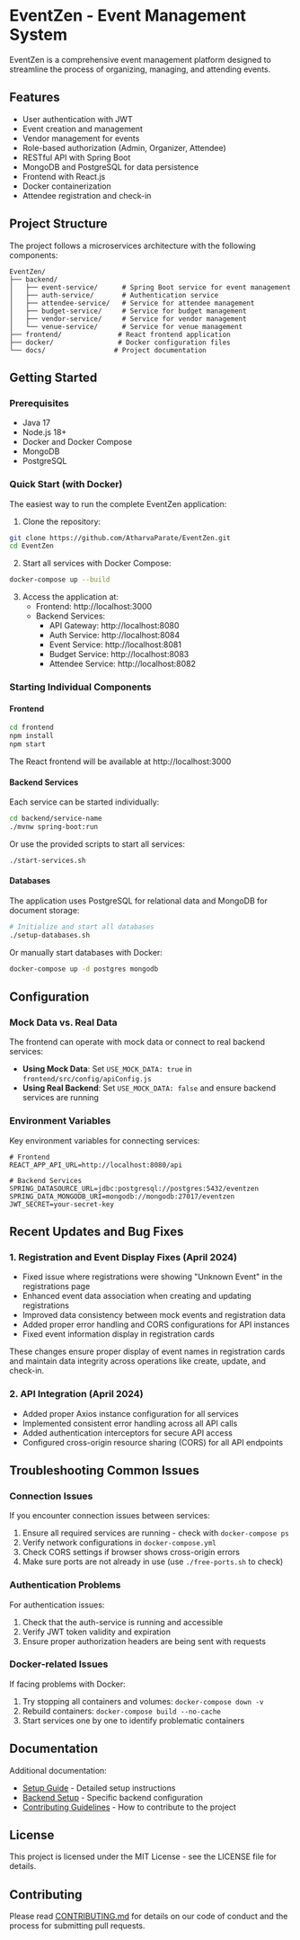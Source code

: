 # EventZen - Event Management System

EventZen is a comprehensive event management platform designed to streamline the process of organizing, managing, and attending events.

## Features

- User authentication with JWT
- Event creation and management
- Vendor management for events
- Role-based authorization (Admin, Organizer, Attendee)
- RESTful API with Spring Boot
- MongoDB and PostgreSQL for data persistence
- Frontend with React.js
- Docker containerization
- Attendee registration and check-in

## Project Structure

The project follows a microservices architecture with the following components:

```
EventZen/
├── backend/
│   ├── event-service/      # Spring Boot service for event management
│   ├── auth-service/       # Authentication service
│   ├── attendee-service/   # Service for attendee management
│   ├── budget-service/     # Service for budget management
│   ├── vendor-service/     # Service for vendor management
│   └── venue-service/      # Service for venue management
├── frontend/              # React frontend application
├── docker/                # Docker configuration files
└── docs/                 # Project documentation
```

## Getting Started

### Prerequisites

- Java 17
- Node.js 18+
- Docker and Docker Compose
- MongoDB
- PostgreSQL

### Quick Start (with Docker)

The easiest way to run the complete EventZen application:

1. Clone the repository:

```bash
git clone https://github.com/AtharvaParate/EventZen.git
cd EventZen
```

2. Start all services with Docker Compose:

```bash
docker-compose up --build
```

3. Access the application at:
   - Frontend: http://localhost:3000
   - Backend Services:
     - API Gateway: http://localhost:8080
     - Auth Service: http://localhost:8084
     - Event Service: http://localhost:8081
     - Budget Service: http://localhost:8083
     - Attendee Service: http://localhost:8082

### Starting Individual Components

#### Frontend

```bash
cd frontend
npm install
npm start
```

The React frontend will be available at http://localhost:3000

#### Backend Services

Each service can be started individually:

```bash
cd backend/service-name
./mvnw spring-boot:run
```

Or use the provided scripts to start all services:

```bash
./start-services.sh
```

#### Databases

The application uses PostgreSQL for relational data and MongoDB for document storage:

```bash
# Initialize and start all databases
./setup-databases.sh
```

Or manually start databases with Docker:

```bash
docker-compose up -d postgres mongodb
```

## Configuration

### Mock Data vs. Real Data

The frontend can operate with mock data or connect to real backend services:

- **Using Mock Data**: Set `USE_MOCK_DATA: true` in `frontend/src/config/apiConfig.js`
- **Using Real Backend**: Set `USE_MOCK_DATA: false` and ensure backend services are running

### Environment Variables

Key environment variables for connecting services:

```
# Frontend
REACT_APP_API_URL=http://localhost:8080/api

# Backend Services
SPRING_DATASOURCE_URL=jdbc:postgresql://postgres:5432/eventzen
SPRING_DATA_MONGODB_URI=mongodb://mongodb:27017/eventzen
JWT_SECRET=your-secret-key
```

## Recent Updates and Bug Fixes

### 1. Registration and Event Display Fixes (April 2024)

- Fixed issue where registrations were showing "Unknown Event" in the registrations page
- Enhanced event data association when creating and updating registrations
- Improved data consistency between mock events and registration data
- Added proper error handling and CORS configurations for API instances
- Fixed event information display in registration cards

These changes ensure proper display of event names in registration cards and maintain data integrity across operations like create, update, and check-in.

### 2. API Integration (April 2024)

- Added proper Axios instance configuration for all services
- Implemented consistent error handling across all API calls
- Added authentication interceptors for secure API access
- Configured cross-origin resource sharing (CORS) for all API endpoints

## Troubleshooting Common Issues

### Connection Issues

If you encounter connection issues between services:

1. Ensure all required services are running - check with `docker-compose ps`
2. Verify network configurations in `docker-compose.yml`
3. Check CORS settings if browser shows cross-origin errors
4. Make sure ports are not already in use (use `./free-ports.sh` to check)

### Authentication Problems

For authentication issues:

1. Check that the auth-service is running and accessible
2. Verify JWT token validity and expiration
3. Ensure proper authorization headers are being sent with requests

### Docker-related Issues

If facing problems with Docker:

1. Try stopping all containers and volumes: `docker-compose down -v`
2. Rebuild containers: `docker-compose build --no-cache`
3. Start services one by one to identify problematic containers

## Documentation

Additional documentation:

- [Setup Guide](SETUP.md) - Detailed setup instructions
- [Backend Setup](BACKEND_SETUP.md) - Specific backend configuration
- [Contributing Guidelines](CONTRIBUTING.md) - How to contribute to the project

## License

This project is licensed under the MIT License - see the LICENSE file for details.

## Contributing

Please read [CONTRIBUTING.md](CONTRIBUTING.md) for details on our code of conduct and the process for submitting pull requests.
